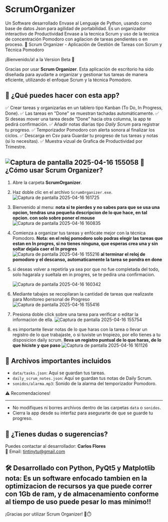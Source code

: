 # ScrumOrganizer
Un Software desarrollado Envase al Lenguaje de Python, usando como base de datos Json para agilidad de portabilidad. Es un organizador interactivo de Productividad Envase a la tecnica Scrum y uso de la tecnica de concentración Pomodoro con agilacion de tareas pendientes o en proceso.
📘 Scrum Organizer - Aplicación de Gestión de Tareas con Scrum y Técnica Pomodoro

¡Bienvenido/a! a la Version Beta 👋

Gracias por usar **Scrum Organizer**. Esta aplicación de escritorio ha sido diseñada para ayudarte a organizar y gestionar tus tareas de manera eficiente, utilizando el enfoque Scrum y la técnica Pomodoro.

🧠 ¿Qué puedes hacer con esta app?
-----------------------------------
✅ Crear tareas y organizarlas en un tablero tipo Kanban (To Do, In Progress, Done).
✅ Las tareas en "Done" se muestran tachadas automáticamente.
✅ Si deseas mover una tarea desde "Done" hacia otra columna, la app te pedirá confirmación.
✅ Añadir notas diarias tipo *Daily Scrum* para registrar tu progreso.
✅ Temporizador Pomodoro con alerta sonora al finalizar los ciclos.
✅ Descarga en Csv para Guardar tu progreso de tus tareas y notas (si lo necesitas).
✅ Muestra vizual de Grafica de Productividad por Trimestre.

![Captura de pantalla 2025-04-16 155058](https://github.com/user-attachments/assets/88e0bed1-cb40-44da-b054-745e6764305c)
🚀 ¿Cómo usar Scrum Organizer?
-------------------------------
1. Abre la carpeta **ScrumOrganizer**.
2. Haz doble clic en el archivo `ScrumOrganizer.exe`.
   ![Captura de pantalla 2025-04-16 161725](https://github.com/user-attachments/assets/00578548-f670-4653-9cf0-be4531e0685e)

3. Bienvenido al menu:
   **nota si te pierdes y no sabes para que se usa una opcion, tendras una pequeña descripcion de lo que hace, en tal opcion. con solo sobre poner el mouse**
   ![Captura de pantalla 2025-04-16 160835](https://github.com/user-attachments/assets/4e57928b-2498-4951-aa6e-5ba0db742c13)

4. Comienza a organizar tus tareas y enfócate mejor con la técnica Pomodoro.
   **Nota: en el reloj pomodoro solo podras elegir las tareas que estan en In progres, si no tienes ninguna, que esperas crea una y sin soltar dejala caer el In progres**
   ![Captura de pantalla 2025-04-16 155216](https://github.com/user-attachments/assets/9bc418cf-4ab2-41c1-926f-5570d63d1cf7)
   **al terminar el reloj de pomodoro y el descanso, automaticamente la tarea se pondra en done**
5. si deseas volver a repetirla ya sea por que no fue completada del todo, solo hagarala y sueltala en in progres, se te pedira una confirmacion.

   ![Captura de pantalla 2025-04-16 160342](https://github.com/user-attachments/assets/1d5786ed-e5f9-4ef9-a695-6be00009f287)
6. Mediante tabajes se recopilaran la cantidad de tareas que realizaste para Monitoreo personal de Progreso
   ![Captura de pantalla 2025-04-16 155416](https://github.com/user-attachments/assets/3259aa03-0558-4f56-9c13-a0740a7edd8f)
7. Presiona doble click sobre una tarea para verificar o editar la informacion de ella.
   ![Captura de pantalla 2025-04-16 155754](https://github.com/user-attachments/assets/0b19fa39-b805-4bea-96ad-5faad6e11c8f)
8. es importante llevar notas de lo que haras con la tarea o llevar un registro de lo que trabajaste, o si tuviste un tropiezo, por ello tienes a tu disposicion daily scrum.
    **lleva un registro puntual de lo que haras, de lo que hiciste y que paso**
   ![Captura de pantalla 2025-04-16 161126](https://github.com/user-attachments/assets/6ac7fbae-0ed4-4a3b-97d7-d67ddd6ab8d5)


📁 Archivos importantes incluidos
----------------------------------
- `data/tasks.json`: Aquí se guardan tus tareas.
- `daily_scrum_notes.json`: Aquí se guardan tus notas de Daily Scrum.
- `sonidos/alarma.mp3`: Sonido de la alarma del temporizador Pomodoro.

⚠️ Recomendaciones!

-------------------
- No modifiques ni borres archivos dentro de las carpetas `data` o `sonidos`.
- Cierra la app desde su interfaz para asegurarte de que se guarde tu progreso.

📩 ¿Tienes dudas o sugerencias?
-------------------------------
Puedes contactar al desarrollador:
**Carlos Flores**  
📧 Email: tintinytu@gmail.com

🛠️ Desarrollado con Python, PyQt5 y Matplotlib
**nota: Es un software enfocado tambien en la optimizacion de recursos ya que puede correr con 1Gb de ram, y de almacenamiento conforme al tiempo de uso puede pesar lo mas minimo!!**
---

¡Gracias por utilizar Scrum Organizer! 💼⏱️


